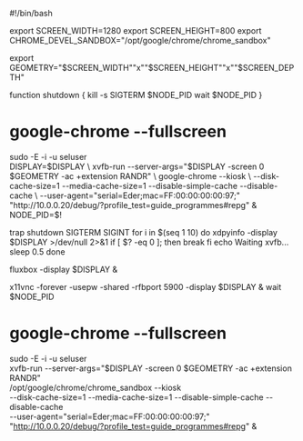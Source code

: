 #!/bin/bash

export SCREEN_WIDTH=1280
export SCREEN_HEIGHT=800
export CHROME_DEVEL_SANDBOX="/opt/google/chrome/chrome_sandbox"

export GEOMETRY="$SCREEN_WIDTH""x""$SCREEN_HEIGHT""x""$SCREEN_DEPTH"

function shutdown {
  kill -s SIGTERM $NODE_PID
  wait $NODE_PID
}
# google-chrome --fullscreen
sudo -E -i -u seluser \
  DISPLAY=$DISPLAY \
  xvfb-run --server-args="$DISPLAY -screen 0 $GEOMETRY -ac +extension RANDR" \
  google-chrome --kiosk \
  --disk-cache-size=1 --media-cache-size=1  --disable-simple-cache --disable-cache \
  --user-agent="serial=Eder;mac=FF:00:00:00:00:97;" "http://10.0.0.20/debug/?profile_test=guide_programmes#repg" &
NODE_PID=$!

trap shutdown SIGTERM SIGINT
for i in $(seq 1 10)
do
  xdpyinfo -display $DISPLAY >/dev/null 2>&1
  if [ $? -eq 0 ]; then
    break
  fi
  echo Waiting xvfb...
  sleep 0.5
done

fluxbox -display $DISPLAY &

x11vnc -forever -usepw -shared -rfbport 5900 -display $DISPLAY &
wait $NODE_PID





# google-chrome --fullscreen
sudo -E -i -u seluser \
xvfb-run --server-args="$DISPLAY -screen 0 $GEOMETRY -ac +extension RANDR" \
/opt/google/chrome/chrome_sandbox --kiosk \
--disk-cache-size=1 --media-cache-size=1  --disable-simple-cache --disable-cache \
--user-agent="serial=Eder;mac=FF:00:00:00:00:97;" "http://10.0.0.20/debug/?profile_test=guide_programmes#repg" &
